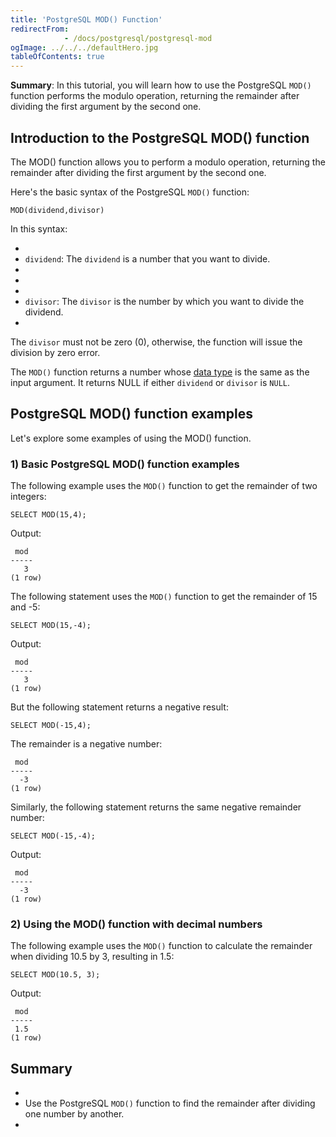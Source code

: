 ```yaml
---
title: 'PostgreSQL MOD() Function'
redirectFrom: 
            - /docs/postgresql/postgresql-mod
ogImage: ../../../defaultHero.jpg
tableOfContents: true
---
```



**Summary**: In this tutorial, you will learn how to use the PostgreSQL `MOD()` function performs the modulo operation, returning the remainder after dividing the first argument by the second one.





## Introduction to the PostgreSQL MOD() function





The MOD() function allows you to perform a modulo operation, returning the remainder after dividing the first argument by the second one.





Here's the basic syntax of the PostgreSQL `MOD()` function:





```
MOD(dividend,divisor)
```





In this syntax:





- 
- `dividend`: The `dividend` is a number that you want to divide.
- 
-
- 
- `divisor`: The `divisor` is the number by which you want to divide the dividend.
- 





The `divisor` must not be zero (0), otherwise, the function will issue the division by zero error.





The `MOD()` function returns a number whose [data type](/docs/postgresql/postgresql-data-types) is the same as the input argument. It returns NULL if either `dividend` or `divisor` is `NULL`.





## PostgreSQL MOD() function examples





Let's explore some examples of using the MOD() function.





### 1) Basic PostgreSQL MOD() function examples





The following example uses the `MOD()` function to get the remainder of two integers:





```
SELECT MOD(15,4);
```





Output:





```
 mod
-----
   3
(1 row)
```





The following statement uses the `MOD()` function to get the remainder of 15 and -5:





```
SELECT MOD(15,-4);
```





Output:





```
 mod
-----
   3
(1 row)
```





But the following statement returns a negative result:





```
SELECT MOD(-15,4);
```





The remainder is a negative number:





```
 mod
-----
  -3
(1 row)
```





Similarly, the following statement returns the same negative remainder number:





```
SELECT MOD(-15,-4);
```





Output:





```
 mod
-----
  -3
(1 row)
```





### 2) Using the MOD() function with decimal numbers





The following example uses the `MOD()` function to calculate the remainder when dividing 10.5 by 3, resulting in 1.5:





```
SELECT MOD(10.5, 3);
```





Output:





```
 mod
-----
 1.5
(1 row)
```





## Summary





- 
- Use the PostgreSQL `MOD()` function to find the remainder after dividing one number by another.
- 



